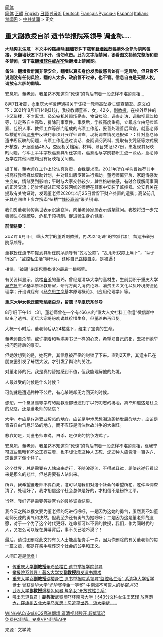  <!-- 面包屑导航 --> <div class="breadcrumb"><!-- GTranslate: https://gtranslate.io/ -->  <div class="switcher notranslate">  <div class="selected">  <a href="#" onclick="return false;"> 简体</a>  </div>  <div class="option">  <a href="https://www.bannedbook.org" onclick="doGTranslate('zh-CN|zh-CN');jQuery('div.switcher div.selected a').html(jQuery(this).html());return false;" title="简体中文" class="nturl selected"> 简体</a>  <a href="https://www.bannedbook.org/zh-tw/" onclick="doGTranslate('zh-CN|zh-TW');jQuery('div.switcher div.selected a').html(jQuery(this).html());return false;" title="繁體中文" class="nturl"> 正體</a>  <a href="https://www.bannedbook.org/en/" onclick="doGTranslate('zh-CN|en');jQuery('div.switcher div.selected a').html(jQuery(this).html());return false;" title="English" class="nturl"> English</a>  <a href="https://www.bannedbook.org/ja/" onclick="doGTranslate('zh-CN|ja');jQuery('div.switcher div.selected a').html(jQuery(this).html());return false;" title="日本語" class="nturl"> 日語</a>  <a href="https://www.bannedbook.org/ko/" onclick="doGTranslate('zh-CN|ko');jQuery('div.switcher div.selected a').html(jQuery(this).html());return false;" title="한국어" class="nturl"> 한국어</a>  <a href="https://www.bannedbook.org/de/" onclick="doGTranslate('zh-CN|de');jQuery('div.switcher div.selected a').html(jQuery(this).html());return false;" title="Deutsch" class="nturl"> Deutsch</a>  <a href="https://www.bannedbook.org/fr/" onclick="doGTranslate('zh-CN|fr');jQuery('div.switcher div.selected a').html(jQuery(this).html());return false;" title="Français" class="nturl"> Français</a>  <a href="https://www.bannedbook.org/ru/" onclick="doGTranslate('zh-CN|ru');jQuery('div.switcher div.selected a').html(jQuery(this).html());return false;" title="Русский" class="nturl"> Русский</a>  <a href="https://www.bannedbook.org/es/" onclick="doGTranslate('zh-CN|es');jQuery('div.switcher div.selected a').html(jQuery(this).html());return false;" title="Español" class="nturl"> Español</a>  <a href="https://www.bannedbook.org/it/" onclick="doGTranslate('zh-CN|it');jQuery('div.switcher div.selected a').html(jQuery(this).html());return false;" title="Italiano" class="nturl"> Italiano</a>  </div>  </div>      <div class='breadcrumb-sub'><!-- Breadcrumb NavXT 6.3.0 --> <a href="https://www.bannedbook.org/" class="home">禁闻网</a> &gt; <a href="https://www.bannedbook.org/bnews/cbnews/" class="category">中共禁闻</a> &gt; 正文</div></div><h2>重大副教授自杀 遗书举报院系领导 调查称….</h2> <p class="notice"><b>大陆网友注意：本文中的链接除 <a href="https://github.com/bannedbook/fanqiang" >翻墙</a>软件下载和<a href="https://github.com/killgcd/justmysocks/blob/master/README.md">翻墙推荐</a>链接外全部为禁网链接，未翻墙状态下打不开，请勿点击。此为文字版禁闻，欲看图文视频完整版和更多禁闻，请下载<a href="https://github.com/bannedbook/fanqiang">翻墙软件或APP</a>后翻墙上禁闻网。</p><p>备注：翻墙看新闻非常安全，翻墙以真实身份发表敏感言论有一定风险，但只看不说则没有任何风险，翻的人太多，政府管不过来，也不管。信息自由是天赋人权，请放心大胆的翻墙。</b></p>  <div class="entry"> <p id="summary">安息吧，董<a href="https://www.bannedbook.org/bnews/tag/%e8%80%81%e5%b8%88/" class="st_tag internal_tag" rel="tag" title="标签 老师 下的日志">老师</a>，我虽然不知道你“死谏”的背后有着一段怎样不堪的真相&#8230;</p> <p id="conimg">8月7日凌晨，@<a href="https://www.bannedbook.org/bnews/tag/%E9%87%8D%E5%BA%86%E5%A4%A7%E5%AD%A6/" class="st_tag internal_tag" rel="tag" title="标签 重庆大学 下的日志">重庆大学</a>微博通报关于该校一教师高坠身亡调查情况。原文如下：2021年8月1日14时31分，我校教师董某，女，42岁，<a href="https://www.bannedbook.org/bnews/tag/%E5%89%AF%E6%95%99%E6%8E%88/" class="st_tag internal_tag" rel="tag" title="标签 副教授 下的日志">副教授</a>，在校外居住的小区坠楼，不幸离世。经公安机关现场勘查、物证检验、调查走访、调取视频监控等，认定系自主高坠，排除刑事案件。事发后，学校高度重视，立即成立由纪检监察、组织人事、教师工作等部门组成的专项工作组，妥善处理善后事宜，就董老师坠楼前所留<a href="https://www.bannedbook.org/bnews/tag/%E9%81%97%E4%B9%A6/" class="st_tag internal_tag" rel="tag" title="标签 遗书 下的日志">遗书</a>中反映的事项开展详细调查。现将调查情况通报如下：针对董老师遗书所反映的问题，专项工作组通过谈话、查阅调阅资料、提取有关凭证等方式展开核查，开展谈话48人，查阅相关档案、材料、账目凭证527份，未发现其反映的问题。今年上半年学校巡察其所在学院，巡察组与学院教职工逐一谈话，董老师及学院其他同志均没有反映相关问题。</p> <p>据了解，董老师在工作上较认真负责，自我要求高。2021年所在学院曾推荐其申报高校教师择优资助计划，并对其出版专著进行资助。董老师离异后，家庭情感发生变故，情绪受到影响；平时与大家交往较少，其性格较敏感，有时会误解同事间的正常交流；还曾怀疑过正常安装网线的师傅在其家中安装了监控器。公安机关在提取有关物证时，发现董老师2020年4月25日曾留下财产处置的遗嘱；高坠前几天其在网络上多次搜索“坠楼”“<a href="https://www.bannedbook.org/bnews/tag/%e7%a5%9e%e7%bb%8f%e8%a1%b0%e5%bc%b1/" class="st_tag internal_tag" rel="tag" title="标签 神经衰弱 下的日志">神经衰弱</a>”等关键词。</p> <p>我们对董老师的离世表示沉痛哀悼，向董老师家属表示诚挚慰问。我校将进一步完善师生心理疏导、危机干预机制，促进师生身心健康。</p> <p><strong>前情提要：</strong></p> <p>2021年8月1日，重庆大学的董玲副教授，再次以“死谏”的惨烈代价，留遗书举报院系领导。</p> <p>董教授在遗书中提到其所在院系领导有“贪污公款”，“乱用职权欺上瞒下”，“纵子行凶”，“监控私生活”等行为，还称自己<a href="https://www.bannedbook.org/bnews/tag/%E8%B7%B3%E6%A5%BC%E8%87%AA%E6%9D%80/" class="st_tag internal_tag" rel="tag" title="标签 跳楼自杀 下的日志">跳楼自杀</a>，是被逼！</p>  <p>相信，“被逼”是压死董教授的最后一根稻草。</p> <p>有关资料显示，跳楼<a href="https://www.bannedbook.org/bnews/tag/%e8%87%aa%e6%9d%80/" class="st_tag internal_tag" rel="tag" title="标签 自杀 下的日志">自杀</a>的董玲，曾经是清华大学的高材生，生前就职于重庆大学<span class='wp_keywordlink'><a href="https://www.bannedbook.org/forum2/topic105.html" title="《马克思的成魔之路》" target="_blank">马克思</a></span>主义基本原理教研室，研究方向为消费伦理、消费主义文化以及环境美德伦理学；开设课程有《<a href="https://www.bannedbook.org/bnews/tag/%e9%a9%ac%e5%85%8b%e6%80%9d%e4%b8%bb%e4%b9%89/" class="st_tag internal_tag" rel="tag" title="标签 马克思主义 下的日志">马克思主义</a>基本原理概论》、《应用伦理学》等。</p> <p><strong>重庆大学女教授董玲跳楼自杀，留遗书举报院系领导</strong></p> <p>8月1日下午14：:31，董老师曾在一个有466人的“重大人文社科工作组”微信群中贴出了遗书。而后大家纷纷劝说其珍惜生命，但董玲未再回复。</p> <p>大概一小时后，董老师后从24楼跳下，结束了宝贵的生命。</p> <p>董老师自杀前，或许抱着和毛洪涛书记一样的心态，希望以自己的死，去揭开她举报问题背后的事实。</p> <p>但她没想到的是，她死后，其信息被严密的封锁了下来。直到2天后，其遗书已在朋友圈引发了轩然大波，才引发了舆论的关注。</p>  <p>对董老师的死，我是真的替她感到不值，但我能理解他的处境。</p> <p>人最难受的时候是什么时候？</p> <p>可能就是遭遇种种不公后，有心杀贼却无力回天的时候。</p> <p>想想，一个堂堂高等学府的副教授都被逼到了以死明志的境地，真不知道这是社会的悲哀，还是董老师的悲哀？</p> <p>大学，本应是传道受业解惑的地方，应该是学术思想潮流蓬勃发展的地方，应该是青春自由气息洋溢的地方，而不应该是混浊世故斗争的大染缸。</p> <p>悲哀的是，对董老师来说，自杀，是仅剩的抗争方式了。</p> <p>安息吧，董老师，我虽然不知道你“死谏”的背后有着一段怎样不堪的真相，但我宁可这些黑暗和不公正存在着，也不想让您这种人去死，您这种人应该活一百多岁，这世道才像个样子。</p>  <p>这个世界，总是需要有人站出来逆行，不随波逐流，不得过且过，即使这逆行看起来是那么的悲壮。但总需要有人站出来。</p> <p>所以，我希望董老师不要白死，这可以是我们对这个社会的希望所在，这件事调查清了，处理好了，我才相信这个社会总体是好的，才相信不是粉饰太平。</p> <p>当然，我们还是需要等待官方的最终调查结果。</p> <p>我今天之所以撰文要为董老师的死进行呼吁，一是因为这她的勇气，虽然我不如董老师死谏的勇气和决然，但我至少还有勇气为她呼吁；二是因为这是董老师的遗愿，对于一个为了这个时代更好，连命都可以不要的教授，我们，作为同时代的人，又怎么可以躲在屏幕背后，事不关己地冷漠？！</p> <p>最后，请试图删除此文的有关人士能高抬贵手一次，因为你删除的有关董老师的每一篇文章，都是在亲手埋葬这个社会的公平和正义。</p> <p>人间正道是<span class='wp_keywordlink'><a href="https://www.bannedbook.org/forum2/topic1578.html" title="晓剑《沧桑》" target="_blank">沧桑</a></span>！</p> <ul class='op-related-articles' title='相关阅读'> <li><a href='https://www.bannedbook.org/bnews/ssgc/20210804/1600149.html' target='_blank'>传重庆大学<b>副教授</b>董玲坠楼亡 遗书举报学院领导</a></li> <li><a href='https://www.bannedbook.org/bnews/cnnews/20210804/1599803.html' target='_blank'>举报院系领导！著名大学女<b>副教授</b>群发遗书跳楼</a></li> <li><a href='https://www.bannedbook.org/bnews/comments/20210804/1599729.html' target='_blank'>重庆大学女<b>副教授</b>跳楼身亡 遗书举报院系领导“监控私生活” 系清华大学哲学博士 曾获清华大学“光华奖学金一等奖” 中南海不可告人的秘密_433</a></li> <li><a href='https://www.bannedbook.org/bnews/comments/20210723/1592475.html' target='_blank'>武汉大学<b>副教授</b>爆桃色风暴 与多女“开放式性关系”</a></li> <li><a href='https://www.bannedbook.org/bnews/bannedvideo/20210713/1586018.html' target='_blank'>喊出无道昏君！<b>副教授</b>武黎嵩吓坏南京大学！643分文科女生王艺瑾 放弃港大，穿旗袍去北大学马克思！习近平世界一流大学梦……</a></li> </ul> <p class="texttj"> <a href="https://github.com/bannedbook/fanqiang/wiki/V2ray%E6%9C%BA%E5%9C%BA" target="_blank">WIN/MAC/安卓/iOS高速翻墙:高清视频秒开,超低延迟</a><br/> <a href="https://github.com/bannedbook/fanqiang/wiki/%E7%A6%81%E9%97%BB%E7%BD%91%E5%AE%89%E5%8D%93%E7%BF%BB%E5%A2%99%E6%96%B0%E9%97%BBAPP" target="_blank">免费PC翻墙、安卓VPN翻墙APP</a></p> <p> 来源：文学城 </p><a name='sharetosocial'></a>  <div style="margin-bottom:5px;padding-bottom:5px;clear:both"> <div id="archive-pix-1" class="banner-ads"> <!-- AuctionX Display platform tag START --> <div id="26318x728x90x621x_ADSLOT2" clicktrack="%%CLICK_URL_ESC%%"></div> <!-- AuctionX Display platform tag END --> </div> <div id="archive-pix-2" class="banner-ads"> <!-- AuctionX Display platform tag START --> <div id="26315x300x250x621x_ADSLOT2" clicktrack="%%CLICK_URL_ESC%%"></div> <!-- AuctionX Display platform tag END --> </div> </div>  <div id="archive-pix-1" class="banner-ads"> <!-- AuctionX Display platform tag START --> <div id="26318x728x90x621x_ADSLOT3" clicktrack="%%CLICK_URL_ESC%%"></div> <!-- AuctionX Display platform tag END --> </div> </div><!--END ENTRY--> 